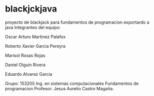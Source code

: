 # blackjckjava
proyecto de blackjack para fundamentos de programacion exportardo a java
Integrantes del equipo:

Oscar Arturo Martínez Palafox

Roberto Xavier García Pereyra

Marisol Rosas Rojas

Daniel Olguin Rivera

Eduardo Alvarez Garcia

Grupo: 153205
Ing. en sistemas computacionales
Fundamentos de programacion
Profesor: Jesus Aurelio Castro Magaña.
